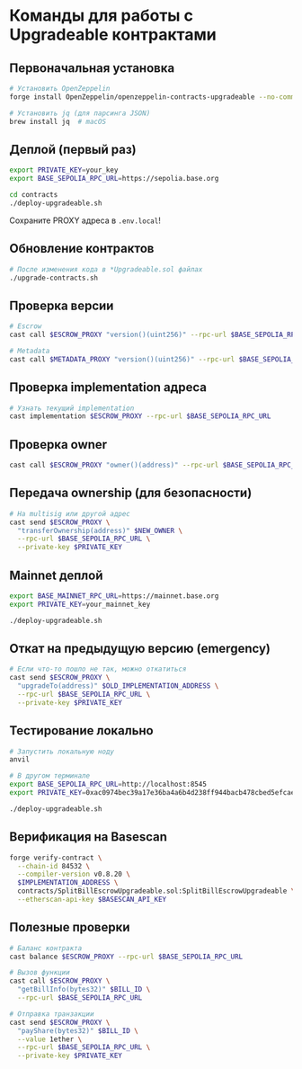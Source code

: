 # Команды для работы с Upgradeable контрактами

## Первоначальная установка

```bash
# Установить OpenZeppelin
forge install OpenZeppelin/openzeppelin-contracts-upgradeable --no-commit

# Установить jq (для парсинга JSON)
brew install jq  # macOS
```

## Деплой (первый раз)

```bash
export PRIVATE_KEY=your_key
export BASE_SEPOLIA_RPC_URL=https://sepolia.base.org

cd contracts
./deploy-upgradeable.sh
```

Сохраните PROXY адреса в `.env.local`!

## Обновление контрактов

```bash
# После изменения кода в *Upgradeable.sol файлах
./upgrade-contracts.sh
```

## Проверка версии

```bash
# Escrow
cast call $ESCROW_PROXY "version()(uint256)" --rpc-url $BASE_SEPOLIA_RPC_URL

# Metadata
cast call $METADATA_PROXY "version()(uint256)" --rpc-url $BASE_SEPOLIA_RPC_URL
```

## Проверка implementation адреса

```bash
# Узнать текущий implementation
cast implementation $ESCROW_PROXY --rpc-url $BASE_SEPOLIA_RPC_URL
```

## Проверка owner

```bash
cast call $ESCROW_PROXY "owner()(address)" --rpc-url $BASE_SEPOLIA_RPC_URL
```

## Передача ownership (для безопасности)

```bash
# На multisig или другой адрес
cast send $ESCROW_PROXY \
  "transferOwnership(address)" $NEW_OWNER \
  --rpc-url $BASE_SEPOLIA_RPC_URL \
  --private-key $PRIVATE_KEY
```

## Mainnet деплой

```bash
export BASE_MAINNET_RPC_URL=https://mainnet.base.org
export PRIVATE_KEY=your_mainnet_key

./deploy-upgradeable.sh
```

## Откат на предыдущую версию (emergency)

```bash
# Если что-то пошло не так, можно откатиться
cast send $ESCROW_PROXY \
  "upgradeTo(address)" $OLD_IMPLEMENTATION_ADDRESS \
  --rpc-url $BASE_SEPOLIA_RPC_URL \
  --private-key $PRIVATE_KEY
```

## Тестирование локально

```bash
# Запустить локальную ноду
anvil

# В другом терминале
export BASE_SEPOLIA_RPC_URL=http://localhost:8545
export PRIVATE_KEY=0xac0974bec39a17e36ba4a6b4d238ff944bacb478cbed5efcae784d7bf4f2ff80

./deploy-upgradeable.sh
```

## Верификация на Basescan

```bash
forge verify-contract \
  --chain-id 84532 \
  --compiler-version v0.8.20 \
  $IMPLEMENTATION_ADDRESS \
  contracts/SplitBillEscrowUpgradeable.sol:SplitBillEscrowUpgradeable \
  --etherscan-api-key $BASESCAN_API_KEY
```

## Полезные проверки

```bash
# Баланс контракта
cast balance $ESCROW_PROXY --rpc-url $BASE_SEPOLIA_RPC_URL

# Вызов функции
cast call $ESCROW_PROXY \
  "getBillInfo(bytes32)" $BILL_ID \
  --rpc-url $BASE_SEPOLIA_RPC_URL

# Отправка транзакции
cast send $ESCROW_PROXY \
  "payShare(bytes32)" $BILL_ID \
  --value 1ether \
  --rpc-url $BASE_SEPOLIA_RPC_URL \
  --private-key $PRIVATE_KEY
```
